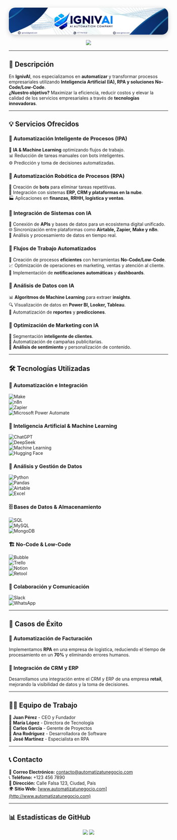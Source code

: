 <!-- Imagen Principal Mucho Más Grande con Efecto de Sombra y Rotación -->
<p align="center">
  <img src="Logo1.jpg" width="1000" alt="IgnivAI" style="border-radius: 20px; box-shadow: 0 4px 15px rgba(0, 0, 0, 0.2); animation: rotateLogo 10s infinite linear;">
</p>

<!-- Títulos Animados con Efectos y Color -->
<p align="center">
  <img src="https://readme-typing-svg.herokuapp.com?font=Courier&color=F0A500&size=35&center=true&vCenter=true&width=900&lines=🤖+IGNIVAI+🤖;Transformando+el+futuro+con+IA;Automatización+de+Tareas+Inteligentes;Flujos+de+Trabajo+Optimizado;Innovación+en+Integración+de+Sistemas;Análisis+Predictivo+de+Datos">
</p>

---

## 🚀 Descripción

En **IgnivAI**, nos especializamos en **automatizar** y transformar procesos empresariales utilizando **Inteligencia Artificial (IA), RPA y soluciones No-Code/Low-Code**.  
**¿Nuestro objetivo?** Maximizar la eficiencia, reducir costos y elevar la calidad de los servicios empresariales a través de **tecnologías innovadoras**.

---

## 💡 Servicios Ofrecidos

### 🔹 **Automatización Inteligente de Procesos (IPA)**  
🤖 **IA & Machine Learning** optimizando flujos de trabajo.  
📊 Reducción de tareas manuales con bots inteligentes.  
⚙️ Predicción y toma de decisiones automatizadas.  

### 🔹 **Automatización Robótica de Procesos (RPA)**  
🤖 Creación de **bots** para eliminar tareas repetitivas.  
🔗 Integración con sistemas **ERP, CRM y plataformas en la nube**.  
🏭 Aplicaciones en **finanzas, RRHH, logística y ventas**.  

### 🔹 **Integración de Sistemas con IA**  
🔌 Conexión de **APIs** y bases de datos para un ecosistema digital unificado.  
🌐 Sincronización entre plataformas como **Airtable, Zapier, Make y n8n**.  
📡 Análisis y procesamiento de datos en tiempo real.  

### 🔹 **Flujos de Trabajo Automatizados**  
🚀 Creación de procesos **eficientes** con herramientas **No-Code/Low-Code**.  
📈 Optimización de operaciones en marketing, ventas y atención al cliente.  
💬 Implementación de **notificaciones automáticas** y **dashboards**.  

### 🔹 **Análisis de Datos con IA**  
📊 **Algoritmos de Machine Learning** para extraer **insights**.  
🔍 Visualización de datos en **Power BI, Looker, Tableau**.  
📅 Automatización de **reportes** y **predicciones**.  

### 🔹 **Optimización de Marketing con IA**  
📣 Segmentación **inteligente de clientes**.  
📧 Automatización de campañas publicitarias.  
🧠 **Análisis de sentimiento** y personalización de contenido.  

---

## 🛠 Tecnologías Utilizadas

### 🧠 **Automatización e Integración**
![Make](https://img.shields.io/badge/Make-%230078D4?style=for-the-badge&logo=Make&logoColor=white)  
![n8n](https://img.shields.io/badge/n8n-%23E85D0B?style=for-the-badge&logo=n8n&logoColor=white)  
![Zapier](https://img.shields.io/badge/Zapier-%23FF4A00?style=for-the-badge&logo=zapier&logoColor=white)  
![Microsoft Power Automate](https://img.shields.io/badge/Power%20Automate-%230066CC?style=for-the-badge&logo=power-automate&logoColor=white)  

### 🤖 **Inteligencia Artificial & Machine Learning**
![ChatGPT](https://img.shields.io/badge/ChatGPT-%2300A67E?style=for-the-badge&logo=openai&logoColor=white)  
![DeepSeek](https://img.shields.io/badge/DeepSeek-%232C2C2C?style=for-the-badge)  
![Machine Learning](https://img.shields.io/badge/Machine%20Learning-%23008AD7?style=for-the-badge)  
![Hugging Face](https://img.shields.io/badge/Hugging%20Face-%23FFBF00?style=for-the-badge&logo=huggingface&logoColor=white)  

### 🧮 **Análisis y Gestión de Datos**  
![Python](https://img.shields.io/badge/Python-%233776AB?style=for-the-badge&logo=python&logoColor=white)  
![Pandas](https://img.shields.io/badge/Pandas-%23150458?style=for-the-badge&logo=pandas&logoColor=white)  
![Airtable](https://img.shields.io/badge/Airtable-%23FF9900?style=for-the-badge&logo=airtable&logoColor=white)  
![Excel](https://img.shields.io/badge/Microsoft%20Excel-%23217346?style=for-the-badge&logo=microsoft-excel&logoColor=white)  

### 🗄️ **Bases de Datos & Almacenamiento**  
![SQL](https://img.shields.io/badge/SQL-%230074C1?style=for-the-badge)  
![MySQL](https://img.shields.io/badge/MySQL-%234479A1?style=for-the-badge&logo=mysql&logoColor=white)  
![MongoDB](https://img.shields.io/badge/MongoDB-%2347A248?style=for-the-badge&logo=mongodb&logoColor=white)  

### 🏗 **No-Code & Low-Code**
![Bubble](https://img.shields.io/badge/Bubble-%230043FF?style=for-the-badge&logo=bubble&logoColor=white)  
![Trello](https://img.shields.io/badge/Trello-%230074C1?style=for-the-badge&logo=trello&logoColor=white)  
![Notion](https://img.shields.io/badge/Notion-%23000000?style=for-the-badge&logo=notion&logoColor=white)  
![Retool](https://img.shields.io/badge/Retool-%23007ACC?style=for-the-badge)  

### 💬 **Colaboración y Comunicación**
![Slack](https://img.shields.io/badge/Slack-%234A154B?style=for-the-badge&logo=slack&logoColor=white)  
![WhatsApp](https://img.shields.io/badge/WhatsApp-%2325D366?style=for-the-badge&logo=whatsapp&logoColor=white)  

---

## 📌 Casos de Éxito

### 🔹 **Automatización de Facturación**
Implementamos **RPA** en una empresa de logística, reduciendo el tiempo de procesamiento en un **70%** y eliminando errores humanos.  

### 🔹 **Integración de CRM y ERP**
Desarrollamos una integración entre el CRM y ERP de una empresa **retail**, mejorando la visibilidad de datos y la toma de decisiones.

---

## 👨‍💻 Equipo de Trabajo  
👤 **Juan Pérez** - CEO y Fundador  
👤 **María López** - Directora de Tecnología  
👤 **Carlos García** - Gerente de Proyectos  
👤 **Ana Rodríguez** - Desarrolladora de Software  
👤 **José Martínez** - Especialista en RPA  

---

## 📞 Contacto

📧 **Correo Electrónico:** contacto@automatizatunegocio.com  
📞 **Teléfono:** +123 456 7890  
📍 **Dirección:** Calle Falsa 123, Ciudad, País  
🌍 **Sitio Web:** [www.automatizatunegocio.com](http://www.automatizatunegocio.com)  

---

## 📊 Estadísticas de GitHub
<p align="center">
  <img src="https://github-readme-stats.vercel.app/api?username=tu_usuario&show_icons=true&theme=radical">
  <img src="https://github-readme-stats.vercel.app/api/top-langs/?username=tu_usuario&layout=compact&theme=radical">
</p>
